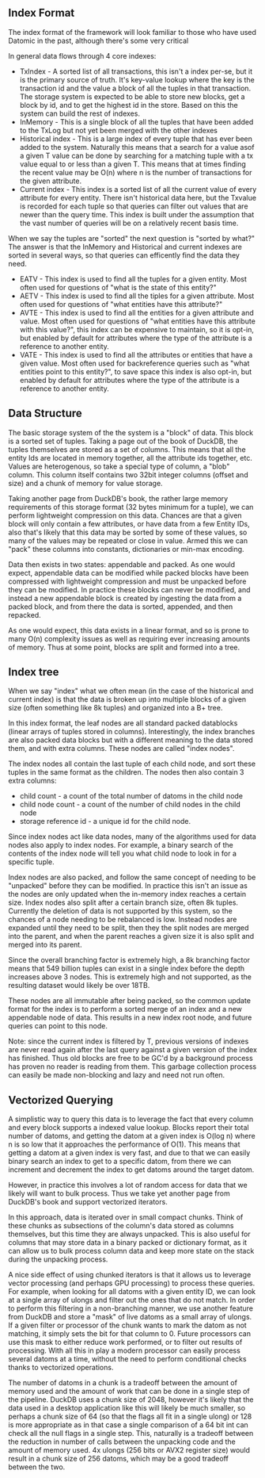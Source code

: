 ﻿---
hide:
  - toc
---

## Index Format

The index format of the framework will look familiar to those who have used Datomic in the past, although there's some very critical

In general data flows through 4 core indexes:

* TxIndex - A sorted list of all transactions, this isn't a index per-se, but it is the primary source of truth. It's key-value lookup where
the key is the transaction id and the value a block of all the tuples in that transaction. The storage system is expected to be able to
store new blocks, get a block by id, and to get the highest id in the store. Based on this the system can build the rest of indexes.
* InMemory - This is a single block of all the tuples that have been added to the TxLog but not yet been merged with the other indexes
* Historical index - This is a large index of every tuple that has ever been added to the system. Naturally this means that a search for a value
asof a given T value can be done by searching for a matching tuple with a tx value equal to or less than a given T. This means that
at times finding the recent value may be O(n) where n is the number of transactions for the given attribute.
* Current index - This index is a sorted list of all the current value of every attribute for every entity. There isn't historical data here,
but the Txvalue is recorded for each tuple so that queries can filter out values that are newer than the query time. This index is built
under the assumption that the vast number of queries will be on a relatively recent basis time.

When we say the tuples are "sorted" the next question is "sorted by what?" The answer is that the InMemory and Historical and current
indexes are sorted in several ways, so that queries can efficently find the data they need.

* EATV - This index is used to find all the tuples for a given entity. Most often used for questions of "what is the state of this entity?"
* AETV - This index is used to find all the tiples for a given attribute. Most often used for questions of "what entities have this attribute?"
* AVTE - This index is used to find all the entities for a given attribute and value. Most often used for questions of "what entities have this attribute with this value?", this index
can be expensive to maintain, so it is opt-in, but enabled by default for attributes where the type of the attribute is a reference to another entity.
* VATE - This index is used to find all the attributes or entities that have a given value. Most often used for backreference queries such as "what entities point to this entity?", to save space
this index is also opt-in, but enabled by default for attributes where the type of the attribute is a reference to another entity.

## Data Structure

The basic storage system of the the system is a "block" of data. This block is a sorted set
of tuples. Taking a page out of the book of DuckDB, the tuples themselves are stored as a set
of columns. This means that all the entity Ids are located in memory together, all the attribute
ids together, etc. Values are heterogenous, so take a special type of column, a "blob" column. This
column itself contains two 32bit integer columns (offset and size) and a chunk of memory for value storage.

Taking another page from DuckDB's book, the rather large memory requirements of this storage format (32 bytes minimum
for a tuple), we can perform lightweight compression on this data. Chances are that a given block will only contain
a few attributes, or have data from a few Entity IDs, also that's likely that this data may be sorted by some of these
values, so many of the values may be repeated or close in value. Armed this we can "pack" these columns into
constants, dictionaries or min-max encoding.

Data then exists in two states: appendable and packed. As one would expect, appendable data can be modified
while packed blocks have been compressed with lightweight compression and must be unpacked before they can be
modified. In practice these blocks can never be modified, and instead a new appendable block is created by ingesting
the data from a packed block, and from there the data is sorted, appended, and then repacked.

As one would expect, this data exists in a linear format, and so is prone to many O(n) complexity issues as well
as requiring ever increasing amounts of memory. Thus at some point, blocks are split and formed into a tree.


## Index tree
When we say "index" what we often mean (in the case of the historical and current index) is that the data is broken
up into multiple blocks of a given size (often something like 8k tuples) and organized into a B+ tree.

In this index format, the leaf nodes are all standard packed datablocks (linear arrays of tuples stored in columns).
Interestingly, the index branches are also packed data blocks but with a different meaning to the data stored them,
and with extra columns. These nodes are called "index nodes".

The index nodes all contain the last tuple of each child node, and sort these tuples in the same format as the children. The
nodes then also contain 3 extra columns:

* child count - a count of the total number of datoms in the child node
* child node count - a count of the number of child nodes in the child node
* storage reference id - a unique id for the child node.

Since index nodes act like data nodes, many of the algorithms used for data nodes also apply to index nodes. For example,
a binary search of the contents of the index node will tell you what child node to look in for a specific tuple.

Index nodes are also packed, and follow the same concept of needing to be "unpacked" before they can be modified. In practice
this isn't an issue as the nodes are only updated when the in-memory index reaches a certain size. Index nodes also split
after a certain branch size, often 8k tuples. Currently the deletion of data is not supported by this system, so the chances
of a node needing to be rebalanced is low. Instead nodes are expanded until they need to be split, then they the split nodes are
merged into the parent, and when the parent reaches a given size it is also split and merged into its parent.

Since the overall branching factor is extremely high, a 8k branching factor means that 549 billion tuples
can exist in a single index before the depth increases above 3 nodes. This is extremely high and not supported, as the resulting
dataset would likely be over 18TB.

These nodes are all immutable after being packed, so the common update format for the index is to perform a sorted merge of an
index and a new appendable node of data. This results in a new index root node, and future queries can point to this node.

Note: since the current index is filtered by T, previous versions of indexes are never read again after the last query against
a given version of the index has finished. Thus old blocks are free to be GC'd by a background process has proven no reader
is reading from them. This garbage collection process can easily be made non-blocking and lazy and need not run often.

## Vectorized Querying
A simplistic way to query this data is to leverage the fact that every column and every block supports a indexed value lookup.
Blocks report their total number of datoms, and getting the datom at a given index is O(log n) where n is so low that it approaches
the performance of O(1). This means that getting a datom at a given index is very fast, and due to that we can easily binary search
an index to get to a specific datom, from there we can increment and decrement the index to get datoms around the target datom.

However, in practice this involves a lot of random access for data that we likely will want to bulk process. Thus we take yet another
page from DuckDB's book and support vectorized iterators.

In this approach, data is iterated over in small compact chunks. Think of these chunks as subsections of the column's data stored
as columns themselves, but this time they are always unpacked. This is also useful for columns that may store data in a binary packed
or dictionary format, as it can allow us to bulk process column data and keep more state on the stack during the unpacking process.

A nice side effect of using chunked iterators is that it allows us to leverage vector processing (and perhaps GPU processing) to
process these queries. For example, when looking for all datoms with a given entity ID, we can look at a single array of ulongs and
filter out the ones that do not match. In order to perform this filtering in a non-branching manner, we use another feature
from DuckDB and store a "mask" of live datoms as a small array of ulongs. If a given filter or processor of the chunk wants to mark
the datom as not matching, it simply sets the bit for that column to 0. Future processors can use this mask to either reduce work
performed, or to filter out results of processing. With all this in play a modern processor can easily process several datoms
at a time, without the need to perform conditional checks thanks to vectorized operations.

The number of datoms in a chunk is a tradeoff between the amount of memory used and the amount of work that can be done in a single
step of the pipeline. DuckDB uses a chunk size of 2048, however it's likely that the data used in a desktop application like this will
likely be much smaller, so perhaps a chunk size of 64 (so that the flags all fit in a single ulong) or 128 is more appropriate as in that
case a single comparison of a 64 bit int can check all the null flags in a single step. This, naturally is a tradeoff between
the reduction in number of calls between the unpacking code and the amount of memory used. 4x ulongs (256 bits or AVX2 register size)
would result in a chunk size of 256 datoms, which may be a good tradeoff between the two.














































